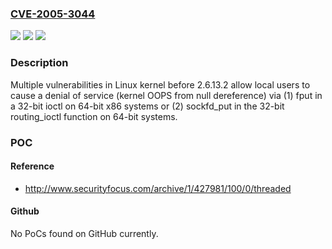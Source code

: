 ### [CVE-2005-3044](https://cve.mitre.org/cgi-bin/cvename.cgi?name=CVE-2005-3044)
![](https://img.shields.io/static/v1?label=Product&message=n%2Fa&color=blue)
![](https://img.shields.io/static/v1?label=Version&message=n%2Fa&color=blue)
![](https://img.shields.io/static/v1?label=Vulnerability&message=n%2Fa&color=brighgreen)

### Description

Multiple vulnerabilities in Linux kernel before 2.6.13.2 allow local users to cause a denial of service (kernel OOPS from null dereference) via (1) fput in a 32-bit ioctl on 64-bit x86 systems or (2) sockfd_put in the 32-bit routing_ioctl function on 64-bit systems.

### POC

#### Reference
- http://www.securityfocus.com/archive/1/427981/100/0/threaded

#### Github
No PoCs found on GitHub currently.

